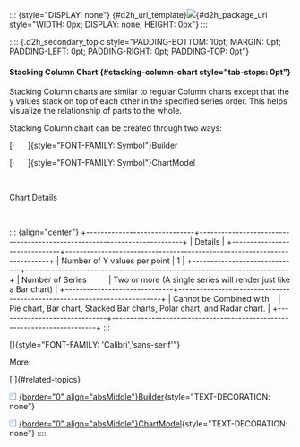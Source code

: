 ::: {style="DISPLAY: none"}
[](ms-xhelp:///?Id=d2h_url_template){#d2h_url_template}![](!package_url!){#d2h_package_url style="WIDTH: 0px; DISPLAY: none; HEIGHT: 0px"}
:::

:::: {.d2h_secondary_topic style="PADDING-BOTTOM: 10pt; MARGIN: 0pt; PADDING-LEFT: 0pt; PADDING-RIGHT: 0pt; PADDING-TOP: 0pt"}
#### Stacking Column Chart {#stacking-column-chart style="tab-stops: 0pt"}

Stacking Column charts are similar to regular Column charts except that the y values stack on top of each other in the specified series order. This helps visualize the relationship of parts to the whole.   

Stacking Column chart can be created through two ways:

[·      ]{style="FONT-FAMILY: Symbol"}Builder

[·      ]{style="FONT-FAMILY: Symbol"}ChartModel

 

Chart Details

 

::: {align="center"}
+------------------------------+-------------------------------------------------------------------------+
| Details                                                                                                |
+------------------------------+-------------------------------------------------------------------------+
| Number of Y values per point | 1                                                                       |
+------------------------------+-------------------------------------------------------------------------+
| Number of Series             | Two or more (A single series will render just like a Bar chart)         |
+------------------------------+-------------------------------------------------------------------------+
| Cannot be Combined with      | Pie chart, Bar chart, Stacked Bar charts, Polar chart, and Radar chart. |
+------------------------------+-------------------------------------------------------------------------+
:::

[]{style="FONT-FAMILY: 'Calibri','sans-serif'"} 

More:

[ ]{#related-topics}

[![](button.gif){border="0" align="absMiddle"}Builder](ms-xhelp:///?Id=4dfd800d-c643-4822-998f-7ac65701839b){style="TEXT-DECORATION: none"}

[![](button.gif){border="0" align="absMiddle"}ChartModel](ms-xhelp:///?Id=f8d6d102-e262-42da-8694-f89377b06898){style="TEXT-DECORATION: none"}
::::
